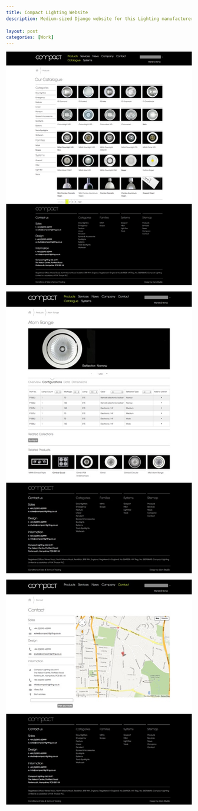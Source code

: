 ```yaml
---
title: Compact Lighting Website
description: Medium-sized Django website for this Lighting manufacturer

layout: post
categories: [Work]
---
```


![Alt](/images/compact-1.jpg)

![Alt](/images/compact-2.jpg)

![Alt](/images/compact-3.jpg)



